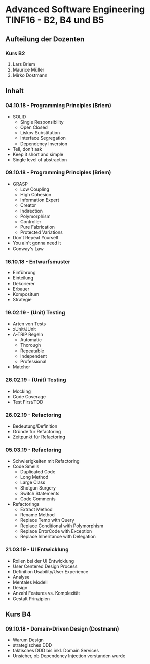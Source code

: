 # Advanced Software Engineering TINF16 - B2, B4 und B5
## Aufteilung der Dozenten
### Kurs B2
1. Lars Briem
1. Maurice Müller
1. Mirko Dostmann

## Inhalt
### 04.10.18 - Programming Principles (Briem)
* SOLID
  * Single Responsibility
  * Open Closed
  * Liskov Substitution
  * Interface Segregation
  * Dependency Inversion
* Tell, don't ask
* Keep it short and simple
* Single level of abstraction

### 09.10.18 - Programming Principles (Briem)
* GRASP
  * Low Coupling
  * High Cohesion
  * Information Expert
  * Creator
  * Indirection
  * Polymorphism
  * Controller
  * Pure Fabrication
  * Protected Variations
* Don't Repeat Yourself
* You ain't gonna need it
* Conway's Law

### 16.10.18 - Entwurfsmuster
* Einführung
* Einteilung
* Dekorierer
* Erbauer
* Kompositum
* Strategie

### 19.02.19 - (Unit) Testing
* Arten von Tests
* xUnit/JUnit
* A-TRIP Regeln
  * Automatic
  * Thorough
  * Repeatable
  * Independent
  * Professional
* Matcher

### 26.02.19 - (Unit) Testing
* Mocking
* Code Coverage
* Test First/TDD

### 26.02.19 - Refactoring
* Bedeutung/Definition
* Gründe für Refactoring
* Zeitpunkt für Refactoring

### 05.03.19 - Refactoring
* Schwierigkeiten mit Refactoring
* Code Smells
  * Duplicated Code
  * Long Method
  * Large Class
  * Shotgun Surgery
  * Switch Statements
  * Code Comments
* Refactorings
  * Extract Method
  * Rename Method
  * Replace Temp with Query
  * Replace Conditional with Polymorphism
  * Replace ErrorCode with Exception
  * Replace Inheritance with Delegation

### 21.03.19 - UI Entwicklung
* Rollen bei der UI Entwicklung
* User Centered Design Process
* Definition Usability/User Experience
* Analyse
* Mentales Modell
* Design
* Anzahl Features vs. Komplexität
* Gestalt Prinzipien

## Kurs B4
### 09.10.18 - Domain-Driven Design (Dostmann)
* Warum Design
* strategisches DDD
* taktisches DDD bis inkl. Domain Services
* Unsicher, ob Dependency Injection verstanden wurde
